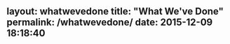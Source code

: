 layout: whatwevedone
title: "What We've Done"
permalink: /whatwevedone/
date: 2015-12-09 18:18:40
---
